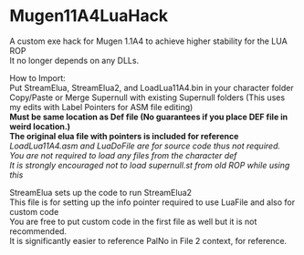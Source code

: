 # Mugen11A4LuaHack

A custom exe hack for Mugen 1.1A4 to achieve higher stability for the LUA ROP  
It no longer depends on any DLLs.  

How to Import:  
Put StreamElua, StreamElua2, and LoadLua11A4.bin in your character folder  
Copy/Paste or Merge Supernull with existing Supernull folders (This uses my edits with Label Pointers for ASM file editing)  
**Must be same location as Def file (No guarantees if you place DEF file in weird location.)**  
**The original elua file with pointers is included for reference**  
*LoadLua11A4.asm and LuaDoFile are for source code thus not required.*  
*You are not required to load any files from the character def*  
*It is strongly encouraged not to load supernull.st from old ROP while using this*  


StreamElua sets up the code to run StreamElua2  
This file is for setting up the info pointer required to use LuaFile and also for custom code  
You are free to put custom code in the first file as well but it is not recommended.  
It is significantly easier to reference PalNo in File 2 context, for reference.
